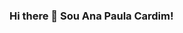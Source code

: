 ### Hi there 👋 Sou Ana Paula Cardim!

<!--
**paulinhacardim/paulinhacardim** is a ✨ _special_ ✨ repository because its `README.md` (this file) appears on your GitHub profile.

👩🏻‍💻- Atualmente sou Estudante em Desenvolvimento Web na Trybe





